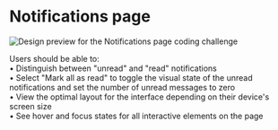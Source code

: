 # Notifications page

![Design preview for the Notifications page coding challenge](./design/desktop-preview.jpg)

Users should be able to:  
• Distinguish between "unread" and "read" notifications  
• Select "Mark all as read" to toggle the visual state of the unread notifications and set the number of unread messages to zero  
• View the optimal layout for the interface depending on their device's screen size  
• See hover and focus states for all interactive elements on the page
